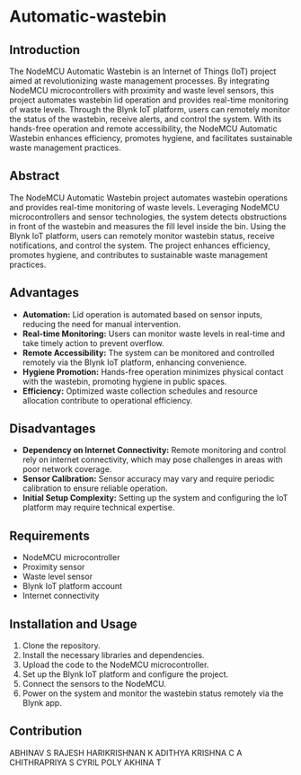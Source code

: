 # Automatic-wastebin

## Introduction
The NodeMCU Automatic Wastebin is an Internet of Things (IoT) project aimed at revolutionizing waste management processes. By integrating NodeMCU microcontrollers with proximity and waste level sensors, this project automates wastebin lid operation and provides real-time monitoring of waste levels. Through the Blynk IoT platform, users can remotely monitor the status of the wastebin, receive alerts, and control the system. With its hands-free operation and remote accessibility, the NodeMCU Automatic Wastebin enhances efficiency, promotes hygiene, and facilitates sustainable waste management practices.

## Abstract
The NodeMCU Automatic Wastebin project automates wastebin operations and provides real-time monitoring of waste levels. Leveraging NodeMCU microcontrollers and sensor technologies, the system detects obstructions in front of the wastebin and measures the fill level inside the bin. Using the Blynk IoT platform, users can remotely monitor wastebin status, receive notifications, and control the system. The project enhances efficiency, promotes hygiene, and contributes to sustainable waste management practices.

## Advantages
- **Automation:** Lid operation is automated based on sensor inputs, reducing the need for manual intervention.
- **Real-time Monitoring:** Users can monitor waste levels in real-time and take timely action to prevent overflow.
- **Remote Accessibility:** The system can be monitored and controlled remotely via the Blynk IoT platform, enhancing convenience.
- **Hygiene Promotion:** Hands-free operation minimizes physical contact with the wastebin, promoting hygiene in public spaces.
- **Efficiency:** Optimized waste collection schedules and resource allocation contribute to operational efficiency.

## Disadvantages
- **Dependency on Internet Connectivity:** Remote monitoring and control rely on internet connectivity, which may pose challenges in areas with poor network coverage.
- **Sensor Calibration:** Sensor accuracy may vary and require periodic calibration to ensure reliable operation.
- **Initial Setup Complexity:** Setting up the system and configuring the IoT platform may require technical expertise.

## Requirements
- NodeMCU microcontroller
- Proximity sensor
- Waste level sensor
- Blynk IoT platform account
- Internet connectivity

## Installation and Usage
1. Clone the repository.
2. Install the necessary libraries and dependencies.
3. Upload the code to the NodeMCU microcontroller.
4. Set up the Blynk IoT platform and configure the project.
5. Connect the sensors to the NodeMCU.
6. Power on the system and monitor the wastebin status remotely via the Blynk app.

## Contribution
ABHINAV S RAJESH
HARIKRISHNAN K
ADITHYA KRISHNA C A 
CHITHRAPRIYA S
CYRIL POLY
AKHINA T



